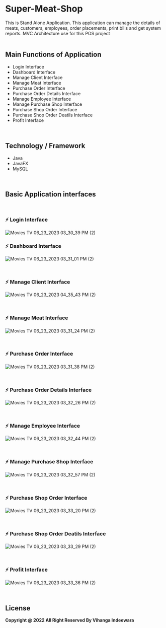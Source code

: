 # Super-Meat-Shop
This is Stand Alone Application. This application can manage the details of meats, customers, employees, order placements, print bills and get system reports. MVC Architecture use for this POS project
<br>
<br>
<h2>Main Functions of Application</h2>
<ul>
    <li>Login Interface</li>
    <li>Dashboard Interface</li>
    <li>Manage Client Interface</li>
    <li>Manage Meat Interface</li>
    <li>Purchase Order Interface</li>
    <li>Purchase Order Details Interface</li>
    <li>Manage Employee Interface</li>
    <li>Manage Purchase Shop Interface</li>
    <li>Purchase Shop Order Interface</li>
    <li>Purchase Shop Order Deatils Interface</li>
    <li>Profit Interface</li>
</ul>
<br>
<h2>Technology / Framework</h2>
<ul>
    <li>Java</li>
    <li>JavaFX</li>
    <li>MySQL</li>
</ul>
<br>
<h2>Basic Application interfaces</h2>
<br>
<h3>⚡ Login Interface</h3>

![Movies   TV 06_23_2023 03_30_39 PM (2)](https://github.com/VihangaIndeewara/Super-Meat-Shop/assets/101233779/af10e67e-a4d7-4a6d-b422-bfa878b4e825)
<br>
<h3>⚡ Dashboard Interface</h3>

![Movies   TV 06_23_2023 03_31_01 PM (2)](https://github.com/VihangaIndeewara/Super-Meat-Shop/assets/101233779/5110a3b0-34fd-4c54-a08f-9d117dd6b890)

<br>
<h3>⚡ Manage Client Interface</h3>

![Movies   TV 06_23_2023 04_35_43 PM (2)](https://github.com/VihangaIndeewara/Super-Meat-Shop/assets/101233779/099644ed-5e36-4d16-8fb9-20385162dabb)


<br>
<h3>⚡ Manage Meat Interface</h3>

![Movies   TV 06_23_2023 03_31_24 PM (2)](https://github.com/VihangaIndeewara/Super-Meat-Shop/assets/101233779/204bdfe0-e267-4ef4-88af-6fd023af93fe)


<br>
<h3>⚡ Purchase Order Interface</h3>

![Movies   TV 06_23_2023 03_31_38 PM (2)](https://github.com/VihangaIndeewara/Super-Meat-Shop/assets/101233779/2f83d854-a7fa-4659-a640-8b8c9fba4772)

<br>
<h3>⚡ Purchase Order Details Interface</h3>

![Movies   TV 06_23_2023 03_32_26 PM (2)](https://github.com/VihangaIndeewara/Super-Meat-Shop/assets/101233779/a2884d01-893a-44a0-98d5-b517b6a65f91)

<br>
<h3>⚡ Manage Employee Interface</h3>

![Movies   TV 06_23_2023 03_32_44 PM (2)](https://github.com/VihangaIndeewara/Super-Meat-Shop/assets/101233779/990c9d69-9888-464f-b985-4c4cb8dc233e)

<br>
<h3>⚡ Manage Purchase Shop Interface</h3>

![Movies   TV 06_23_2023 03_32_57 PM (2)](https://github.com/VihangaIndeewara/Super-Meat-Shop/assets/101233779/837c5410-3b5c-49d5-9723-a9c4a2f54681)

<br>
<h3>⚡ Purchase Shop Order Interface</h3>

![Movies   TV 06_23_2023 03_33_20 PM (2)](https://github.com/VihangaIndeewara/Super-Meat-Shop/assets/101233779/19177a88-c9cf-4669-a2c0-89e9443ce604)

<br>
<h3>⚡ Purchase Shop Order Deatils Interface</h3>

![Movies   TV 06_23_2023 03_33_29 PM (2)](https://github.com/VihangaIndeewara/Super-Meat-Shop/assets/101233779/ac50726c-3ca9-49e3-838e-11a05a452124)

<br>
<h3>⚡ Profit Interface</h3>

![Movies   TV 06_23_2023 03_33_36 PM (2)](https://github.com/VihangaIndeewara/Super-Meat-Shop/assets/101233779/44881abb-2ca0-4d3f-8db4-2ce9f32d7f9f)


<br>
<h2>License</h2>
<b>Copyright @ 2022 All Right Reserved By Vihanga Indeewara</b>
